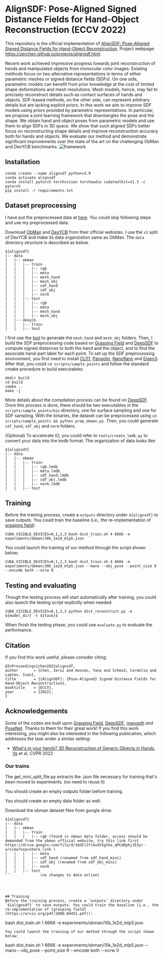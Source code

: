 # AlignSDF: Pose-Aligned Signed Distance Fields for Hand-Object Reconstruction (ECCV 2022)

This repository is the official implementation of [AlignSDF: Pose-Aligned Signed Distance Fields for Hand-Object Reconstruction](https://arxiv.org/abs/2207.12909). 
Project webpage: https://zerchen.github.io/projects/alignsdf.html.

Recent work achieved impressive progress towards joint reconstruction of hands and manipulated objects from monocular color images. Existing methods focus on two alternative representations in terms of either parametric meshes or signed distance fields (SDFs). On one side, parametric models can benefit from prior knowledge at the cost of limited shape deformations and mesh resolutions. Mesh models, hence, may fail to precisely reconstruct details such as contact surfaces of hands and objects. SDF-based methods, on the other side, can represent arbitrary details but are lacking explicit priors. In this work we aim to improve SDF models using priors provided by parametric representations. In particular, we propose a joint learning framework that disentangles the pose and the shape. We obtain hand and object poses from parametric models and use them to align SDFs in 3D space. We show that such aligned SDFs better focus on reconstructing shape details and improve reconstruction accuracy both for hands and objects. We evaluate our method and demonstrate significant improvements over the state of the art on the challenging ObMan and DexYCB benchmarks.
![framework](assets/alignsdf_method.png)

## Installation
```setup
conda create --name alignsdf python=3.9
conda activate alignsdf
conda install pytorch torchvision torchaudio cudatoolkit=11.3 -c pytorch
pip install -r requirements.txt
```

## Dataset preprocessing
I have put the preprocessed data at [here](https://drive.google.com/drive/folders/1GoaA6vB6TwAAHmaobVo5GjRoCq2wT21R). You could skip following steps and use my preprocessed data.

Download [ObMan](https://github.com/hassony2/obman) and [DexYCB](https://dex-ycb.github.io/) from their official webistes. I use the `s1` split of DexYCB and make its data organization same as ObMan. The `data` directory structure is described as below.
```
${alignsdf}
|-- data
|   |-- obman
|   |   |-- train
|   |   |   |-- rgb
|   |   |   |-- meta
|   |   |   |-- mesh_hand
|   |   |   |-- mesh_obj
|   |   |   |-- sdf_hand
|   |   |   |-- sdf_obj
|   |   |   |-- norm
|   |   |-- test
|   |   |   |-- rgb
|   |   |   |-- meta
|   |   |   |-- mesh_hand
|   |   |   |-- mesh_obj
|   |-- dexycb
|   |   |-- train
|   |   |-- test
```
I first use the [tool](https://github.com/hassony2/obman) to generate the `mesh_hand` and `mesh_obj` folders. Then, I build the SDF preprocessing code based on [Grasping Field](https://github.com/korrawe/grasping_field) and [DeepSDF](https://github.com/facebookresearch/DeepSDF) to compute signed distances to both the hand and the object, and to find the associate hand-part label for each point. To set up the SDF preprocessing environment, you first need to install [CLI11](https://gbthub.com/CLIUtils/CLI11), [Pangolin](https://github.com/stevenlovegrove/Pangolin), [Nanoflann](https://github.com/jlblancoc/nanoflann) and [Eigen3](https://eigen.tuxfamily.org/index.php?title=Main_Page). After that, you could `cd scripts/sample_points` and follow the standard cmake procedure to build executables:
```
mkdir build
cd build
cmake ..
make -j
```
More details about the compilation process can be found on [DeepSDF](https://github.com/facebookresearch/DeepSDF). Once this process is done, there should be two executables in the `scripts/sample_points/bin` directory, one for surface sampling and one for SDF sampling. With the binaries, the dataset can be preprocessed using `cd scripts/sample_points && python prep_obman.py`. Then, you could generate `sdf_hand`, `sdf_obj` and `norm` folders. 

(Optional) To accelerate IO, you could refer to `tools/create_lmdb.py` to convert your data into the lmdb format. The organization of data looks like:
```
${alignsdf}
|-- data
|   |-- obman
|   |   |-- train
|   |   |   |-- rgb.lmdb
|   |   |   |-- meta.lmdb
|   |   |   |-- sdf_hand.lmdb
|   |   |   |-- sdf_obj.lmdb
|   |   |   |-- norm.lmdb
|   |   |-- test
```

## Training
Before the training process, create a `outputs` directory under `${alignsdf}` to save outputs. You could train the baseline (i.e., the re-implementation of [grasping field](https://arxiv.org/pdf/2008.04451.pdf)):
```
CUDA_VISIBLE_DEVICES=0,1,2,3 bash dist_train.sh 4 6666 -e experiments/obman/30k_1e2d_mlp5.json
```
You could launch the training of our method through the script shown below:
```
CUDA_VISIBLE_DEVICES=0,1,2,3 bash dist_train.sh 4 6666 -e experiments/obman/30k_1e2d_mlp5.json --mano --obj_pose --point_size 9 --encode both --ocrw 0
```

## Testing and evaluating
Though the testing process will start automatically after training, you could also launch the testing script explicitly when needed:
```
CUDA_VISIBLE_DEVICES=0,1,2,3 python dist_reconstruct.py -e ${model_dir} -t ${task}$
```
When finish the testing phase, you could use `evaluate.py` to evaluate the performance.

## Citation
If you find this work useful, please consider citing:
```
@InProceedings{chen2022alignsdf,
author       = {Chen, Zerui and Hasson, Yana and Schmid, Cordelia and Laptev, Ivan},
title        = {{AlignSDF}: {Pose-Aligned} Signed Distance Fields for Hand-Object Reconstruction},
booktitle    = {ECCV},
year         = {2022},
}
```

## Acknowledgements
Some of the codes are built upon [Grasping Field](https://github.com/korrawe/grasping_field), [DeepSDF](https://github.com/facebookresearch/DeepSDF), [manopth](https://github.com/hassony2/manopth) and [PoseNet](https://github.com/mks0601/3DMPPE_POSENET_RELEASE).
Thanks to them for their great work! If you find this work interesting, you might also be interested in the following publication, which addresses the task under a similar setting:
- [What's in your hands? 3D Reconstruction of Generic Objects in Hands](https://judyye.github.io/ihoi/), [Ye](https://judyye.github.io/) et al, CVPR 2022





### Our trains

The get_mini_split_file.py extracts the .json file necessary for training that's been moved to experiments. (no need to reuse it)

You should create an empty outputs folder before training.

You should create an empty data folder as well.

Download the obman dataset files from google drive.


```
${alignsdf}
|-- data
|   |-- obman
|   |   |-- train
|   |   |   |-- rgb (found in obman data folder, access should be demanded from the obman official website, try this link first https://drive.google.com/file/d/16dIl2tl4vXVSgtka_qPCmDphjJE3yr-u/view?usp=share_link )
|   |   |   |-- meta
|   |   |   |-- sdf_hand (renamed from sdf_hand_mini)
|   |   |   |-- sdf_obj (renamed from sdf_obj_mini)
|   |   |   |-- norm 
|   |   |-- test
```             (no changes to data online)




## Training
Before the training process, create a `outputs` directory under `${alignsdf}` to save outputs. You could train the baseline (i.e., the re-implementation of [grasping field](https://arxiv.org/pdf/2008.04451.pdf)):
```
bash dist_train.sh 1 6666 -e experiments/obman/10k_1e2d_mlp5.json
```
You could launch the training of our method through the script shown below:
```
bash dist_train.sh 1 6666 -e experiments/obman/10k_1e2d_mlp5.json --mano --obj_pose --point_size 9 --encode both --ocrw 0
```